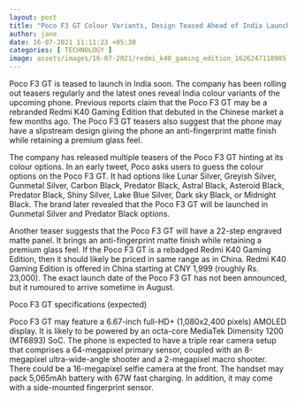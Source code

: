 ```yaml
---
layout: post
title: "Poco F3 GT Colour Variants, Design Teased Ahead of India Launch"
author: jane 
date: 16-07-2021 11:11:23 +05:30 
categories: [ TECHNOLOGY ] 
image: assets/images/16-07-2021/redmi_k40_gaming_edition_1626247118985.jpg
---
```

Poco F3 GT is teased to launch in India soon. The company has been rolling out teasers regularly and the latest ones reveal India colour variants of the upcoming phone. Previous reports claim that the Poco F3 GT may be a rebranded Redmi K40 Gaming Edition that debuted in the Chinese market a few months ago. The Poco F3 GT teasers also suggest that the phone may have a slipstream design giving the phone an anti-fingerprint matte finish while retaining a premium glass feel.

The company has released multiple teasers of the Poco F3 GT hinting at its colour options. In an early tweet, Poco asks users to guess the colour options on the Poco F3 GT. It had options like Lunar Silver, Greyish Silver, Gunmetal Silver, Carbon Black, Predator Black, Astral Black, Asteroid Black, Predator Black, Shiny Silver, Lake Blue Silver, Dark sky Black, or Midnight Black. The brand later revealed that the Poco F3 GT will be launched in Gunmetal Silver and Predator Black options.

Another teaser suggests that the Poco F3 GT will have a 22-step engraved matte panel. It brings an anti-fingerprint matte finish while retaining a premium glass feel. If the Poco F3 GT is a rebadged Redmi K40 Gaming Edition, then it should likely be priced in same range as in China. Redmi K40 Gaming Edition is offered in China starting at CNY 1,999 (roughly Rs. 23,000). The exact launch date of the Poco F3 GT has not been announced, but it rumoured to arrive sometime in August.

Poco F3 GT specifications (expected)

Poco F3 GT may feature a 6.67-inch full-HD+ (1,080x2,400 pixels) AMOLED display. It is likely to be powered by an octa-core MediaTek Dimensity 1200 (MT6893) SoC. The phone is expected to have a triple rear camera setup that comprises a 64-megapixel primary sensor, coupled with an 8-megapixel ultra-wide-angle shooter and a 2-megapixel macro shooter. There could be a 16-megapixel selfie camera at the front. The handset may pack 5,065mAh battery with 67W fast charging. In addition, it may come with a side-mounted fingerprint sensor.